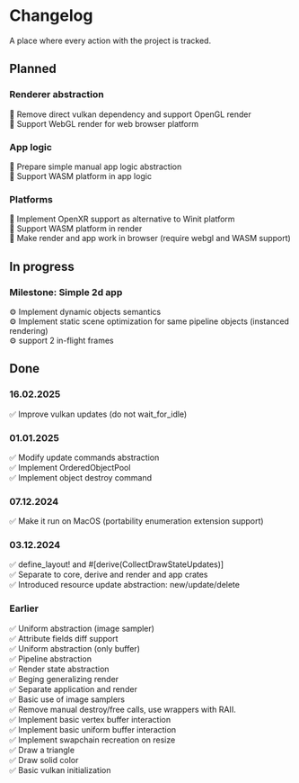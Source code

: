 # Changelog
A place where every action with the project is tracked.

## Planned
### Renderer abstraction
🔨 Remove direct vulkan dependency and support OpenGL render  
🔨 Support WebGL render for web browser platform  

### App logic
🔨 Prepare simple manual app logic abstraction  
🔨 Support WASM platform in app logic  

### Platforms
🔨 Implement OpenXR support as alternative to Winit platform  
🔨 Support WASM platform in render  
🔨 Make render and app work in browser (require webgl and WASM support)  

## In progress
### Milestone: **Simple 2d app**
⚙️ Implement dynamic objects semantics  
⚙️ Implement static scene optimization for same pipeline objects (instanced rendering)  
⚙️ support 2 in-flight frames

## Done
### 16.02.2025
✅ Improve vulkan updates (do not wait_for_idle)

### 01.01.2025
✅ Modify update commands abstraction  
✅ Implement OrderedObjectPool  
✅ Implement object destroy command  

### 07.12.2024
✅ Make it run on MacOS (portability enumeration extension support)  

### 03.12.2024
✅ define_layout! and #[derive(CollectDrawStateUpdates)]  
✅ Separate to core, derive and render and app crates  
✅ Introduced resource update abstraction: new/update/delete  

### Earlier
✅ Uniform abstraction (image sampler)  
✅ Attribute fields diff support  
✅ Uniform abstraction (only buffer)  
✅ Pipeline abstraction  
✅ Render state abstraction  
✅ Beging generalizing render  
✅ Separate application and render  
✅ Basic use of image samplers  
✅ Remove manual destroy/free calls, use wrappers with RAII.  
✅ Implement basic vertex buffer interaction  
✅ Implement basic uniform buffer interaction  
✅ Implement swapchain recreation on resize  
✅ Draw a triangle  
✅ Draw solid color  
✅ Basic vulkan initialization 
